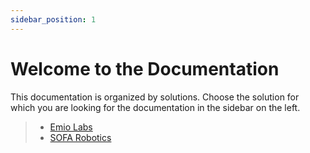 ```yaml
---
sidebar_position: 1
---
```


# Welcome to the Documentation

This documentation is organized by solutions.
Choose the solution for which you are looking for the documentation in the sidebar on the left.

> - [Emio Labs](/docs/v24.12/category/emio-labs)
> - [SOFA Robotics](/docs/v24.12/category/sofa-robotics)

